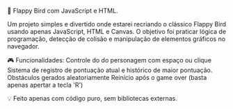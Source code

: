 🐤 Flappy Bird com JavaScript e HTML.

Um projeto simples e divertido onde estarei recriando o clássico Flappy Bird usando apenas JavaScript, HTML e Canvas.
O objetivo foi praticar lógica de programação, detecção de colisão e manipulação de elementos gráficos no navegador.

🎮 Funcionalidades:
Controle do do personagem com espaço ou clique
Sistema de registro de pontuação atual e histórico de maior pontuação.
Obstáculos gerados aleatoriamente
Reinício após o game over (basta apenas apertar a tecla 'R')

💡 Feito apenas com código puro, sem bibliotecas externas.
